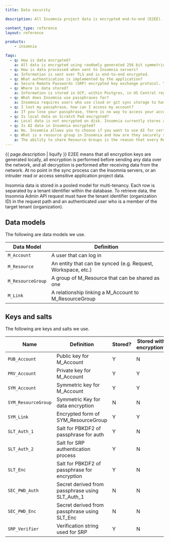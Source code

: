 ```yaml
---
title: Data security

description: All Insomnia project data is encrypted end-to-end (E2EE).

content_type: reference
layout: reference

products:
    - insomnia

faqs:
  - q: How is data encrypted?
    a: All data is encrypted using randomly generated 256 bit symmetric keys for use with AES-GCM-256 (Galois Counter Mode).
  - q: How is data processed when sent to Insomnia servers?
    a: Information is sent over TLS and is end-to-end encrypted.
  - q: What authentication is implemented by the application?
    a: Secure Remote Passwords (SRP) encrypted key exchange protocol. You can read more about the exact SRP implementation that Insomnia paid plans use in [RFC-2945](https://datatracker.ietf.org/doc/html/rfc2945).
  - q: Where is data stored?
    a: Information is stored in GCP, within Postgres, in US Central region.
  - q: What does Insomnia use passphrases for?
    a: Insomnia requires users who use cloud or git sync storage to have a passphrase to decrypt their account keys.
  - q: I lost my passphrase, how can I access my account?
    a: If you lose your passphrase, there is no way to access your account projects and information and your account must be reset. If you have been invited to collaborate with other organizations, you can reset your passphrase and then ask to be invited back. You will only be able to retrieve data for the organizations that you are invited back to. If you have shared your personal organizations or project data, you can ask other users with Admin permissions to also re-invite you after resetting the passphrase.
  - q: Is local data on Scratch Pad encrypted?
    a: Local data is not encrypted on disk. Insomnia currently stores application project data locally on disk in raw form. E2EE only applies to project data that is transmitted over the network. It is still possible for malicious software to access the project data stored on your machine. Please take the usual precautions to keep your local project data safe.
  - q: Is AI data in Insomnia encrypted?
    a: No. Insomnia allows you to choose if you want to use AI for certain features, like generating tests. Data you provide to use these AI tools are not end-to-end encrypted and so this document does not apply to such data.
  - q: What is a resource group in Insomnia and how are they securely shared?
    a: The ability to share Resource Groups is the reason that every Resource Group needs its own key, and every account needs a public/private key-pair to securely share said key. Here’s an example involving two users, Jane and Bob. For Jane to share a Resource Group with Bob, she must encrypt the Resource Group’s key with Bob’s public key and store it on the server (M_Link). Now, Bob can use his account’s private key to decrypt the Resource Group’s key and gain access to the data. This is a classic example of the Diffie-Hellman key exchange being put to good use.
---
```


{{ page.description | liquify }} E2EE means that all encryption keys are generated locally, all encryption is performed before sending any data over the network, and all decryption is performed after receiving data from the network. At no point in the sync process can the Insomnia servers, or an intruder read or access sensitive application project data.

Insomnia data is stored in a pooled model for multi-tenancy. Each row is separated by a tenant identifier within the database. To retrieve data, the Insomnia Admin API request must have the tenant identifier (organization ID) in the request path and an authenticated user who is a member of the target tenant (organization).

## Data models

The following are data models we use.

| Data Model | Definition |
| ---------- | ----------- |
| `M_Account` | A user that can log in |
| `M_Resource` | An entity that can be synced (e.g. Request, Workspace, etc.) |
| `M_ResourceGroup` | A group of M_Resource that can be shared as one |
| `M_Link` | A relationship linking a M_Account to M_ResourceGroup |

## Keys and salts

The following are keys and salts we use.

| Name | Definition | Stored? | Stored with encryption? |
| ---------- | ----------- | ----------- | ----------- |
| `PUB_Account` | Public key for M_Account | Y | N |
| `PRV_Account` | Private key for M_Account | Y | Y |
| `SYM_Account` | Symmetric key for M_Account | Y | Y |
| `SYM_ResourceGroup` | Symmetric Key for data encryption | N | N |
| `SYM_Link` | Encrypted form of SYM_ResourceGroup | Y | Y |
| `SLT_Auth_1` | Salt for PBKDF2 of passphrase for auth | Y | N |
| `SLT_Auth_2` | Salt for SRP authentication process | Y | N |
| `SLT_Enc` | Salt for PBKDF2 of passphrase for encryption | Y | N |
| `SEC_PWD_Auth` | Secret derived from passphrase using SLT_Auth_1 | N | N |
| `SEC_PWD_Enc` | Secret derived from passphrase using SLT_Enc | N | N |
| `SRP_Verifier` | Verification string used for SRP | Y | N |
